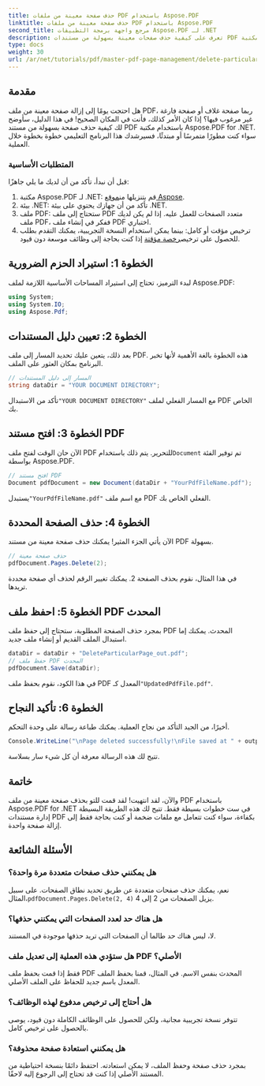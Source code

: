 ```yaml
---
title: حذف صفحة معينة من ملفات PDF باستخدام Aspose.PDF
linktitle: حذف صفحة معينة من ملفات PDF باستخدام Aspose.PDF
second_title: مرجع واجهة برمجة التطبيقات Aspose.PDF لـ .NET
description: تعرف على كيفية حذف صفحات معينة بسهولة من مستندات PDF باستخدام مكتبة Aspose.PDF القوية لـ .NET. هذا الدليل التفصيلي مثالي للمطورين من جميع مستويات المهارة الذين يتطلعون إلى تبسيط إدارة ملفات PDF.
type: docs
weight: 30
url: /ar/net/tutorials/pdf/master-pdf-page-management/delete-particular-page-from-pdf-files/
---
```

## مقدمة

هل احتجت يومًا إلى إزالة صفحة معينة من ملف PDF، ربما صفحة غلاف أو صفحة فارغة غير مرغوب فيها؟ إذا كان الأمر كذلك، فأنت في المكان الصحيح! في هذا الدليل، سأوضح لك كيفية حذف صفحة بسهولة من مستند PDF باستخدام مكتبة Aspose.PDF for .NET. سواء كنت مطورًا متمرسًا أو مبتدئًا، فسيرشدك هذا البرنامج التعليمي خطوة بخطوة خلال العملية.

### المتطلبات الأساسية

قبل أن نبدأ، تأكد من أن لديك ما يلي جاهزًا:

1.  مكتبة Aspose.PDF لـ .NET: قم بتنزيلها من[موقع Aspose](https://releases.aspose.com/pdf/net/).
2. بيئة .NET: تأكد من أن جهازك يحتوي على بيئة .NET.
3. ملف PDF: ستحتاج إلى ملف PDF متعدد الصفحات للعمل عليه. إذا لم يكن لديك ملف PDF، ففكر في إنشاء ملف PDF اختباري.
4.  ترخيص مؤقت أو كامل: بينما يمكن استخدام النسخة التجريبية، يمكنك التقدم بطلب للحصول على ترخيص[رخصة مؤقتة](https://purchase.aspose.com/temporary-license/) إذا كنت بحاجة إلى وظائف موسعة دون قيود.

## الخطوة 1: استيراد الحزم الضرورية

لبدء الترميز، تحتاج إلى استيراد المساحات الأساسية اللازمة لملف Aspose.PDF:

```csharp
using System;
using System.IO;
using Aspose.Pdf;
```

## الخطوة 2: تعيين دليل المستندات

بعد ذلك، يتعين عليك تحديد المسار إلى ملف PDF. هذه الخطوة بالغة الأهمية لأنها تخبر البرنامج بمكان العثور على الملف.

```csharp
// المسار إلى دليل المستندات
string dataDir = "YOUR DOCUMENT DIRECTORY";
```

 تأكد من الاستبدال`"YOUR DOCUMENT DIRECTORY"` مع المسار الفعلي لملف PDF الخاص بك.

## الخطوة 3: افتح مستند PDF

 الآن حان الوقت لفتح ملف PDF للتحرير. يتم ذلك باستخدام`Document` تم توفير الفئة بواسطة Aspose.PDF.

```csharp
// افتح مستند PDF
Document pdfDocument = new Document(dataDir + "YourPdfFileName.pdf");
```

 يستبدل`"YourPdfFileName.pdf"` مع اسم ملف PDF الفعلي الخاص بك.

## الخطوة 4: حذف الصفحة المحددة

الآن يأتي الجزء المثير! يمكنك حذف صفحة معينة من مستند PDF بسهولة.

```csharp
// حذف صفحة معينة
pdfDocument.Pages.Delete(2);
```

في هذا المثال، نقوم بحذف الصفحة 2. يمكنك تغيير الرقم لحذف أي صفحة محددة تريدها.

## الخطوة 5: احفظ ملف PDF المحدث

بمجرد حذف الصفحة المطلوبة، ستحتاج إلى حفظ ملف PDF المحدث. يمكنك إما استبدال الملف القديم أو إنشاء ملف جديد.

```csharp
dataDir = dataDir + "DeleteParticularPage_out.pdf";
// حفظ ملف PDF المحدث
pdfDocument.Save(dataDir);
```

 في هذا الكود، نقوم بحفظ ملف PDF المعدل كـ`"UpdatedPdfFile.pdf"`.

## الخطوة 6: تأكيد النجاح

أخيرًا، من الجيد التأكد من نجاح العملية. يمكنك طباعة رسالة على وحدة التحكم.

```csharp
Console.WriteLine("\nPage deleted successfully!\nFile saved at " + outputFilePath);
```

تتيح لك هذه الرسالة معرفة أن كل شيء سار بسلاسة.

## خاتمة

والآن، لقد انتهيت! لقد قمت للتو بحذف صفحة معينة من ملف PDF باستخدام Aspose.PDF for .NET في ست خطوات بسيطة فقط. تتيح لك هذه الطريقة البسيطة إدارة مستندات PDF بكفاءة، سواء كنت تتعامل مع ملفات ضخمة أو كنت بحاجة فقط إلى إزالة صفحة واحدة.

## الأسئلة الشائعة

### هل يمكنني حذف صفحات متعددة مرة واحدة؟  
 نعم، يمكنك حذف صفحات متعددة عن طريق تحديد نطاق الصفحات. على سبيل المثال،`pdfDocument.Pages.Delete(2, 4)` يزيل الصفحات من 2 إلى 4.

### هل هناك حد لعدد الصفحات التي يمكنني حذفها؟  
لا، ليس هناك حد طالما أن الصفحات التي تريد حذفها موجودة في المستند.

### هل ستؤدي هذه العملية إلى تعديل ملف PDF الأصلي؟  
فقط إذا قمت بحفظ ملف PDF المحدث بنفس الاسم. في المثال، قمنا بحفظ الملف المعدل باسم جديد للحفاظ على الملف الأصلي.

### هل أحتاج إلى ترخيص مدفوع لهذه الوظائف؟  
تتوفر نسخة تجريبية مجانية، ولكن للحصول على الوظائف الكاملة دون قيود، يوصى بالحصول على ترخيص كامل.

### هل يمكنني استعادة صفحة محذوفة؟  
بمجرد حذف صفحة وحفظ الملف، لا يمكن استعادته. احتفظ دائمًا بنسخة احتياطية من المستند الأصلي إذا كنت قد تحتاج إلى الرجوع إليه لاحقًا.